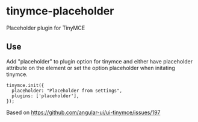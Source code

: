 # tinymce-placeholder
Placeholder plugin for TinyMCE

## Use
Add "placeholder" to plugin option for tinymce and either have placeholder attribute on the element or set the option placeholder when initating tinymce.

```
tinymce.init({
  placeholder: "Placeholder from settings",
  plugins: ['placeholder'],
});
```

Based on https://github.com/angular-ui/ui-tinymce/issues/197
